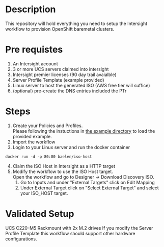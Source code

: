 # Description
This repository will hold everything you need to setup the Intersight workflow to provision OpenShift baremetal clusters. 

# Pre requistes
1. An Intersight account
2. 3 or more UCS servers claimed into intersight
3. Intersight premier licenses (90 day trail avaialble)
4. Server Profile Template (example provided)
5. Linux server to host the generated ISO (AWS free tier will suffice)
6. (optional) pre-create the DNS entries included the PTr 

# Steps
1. Create your Policies and Profiles.<br>
Please following the instuctions in [the example directory](examples/README.md) to load the provided example.
2. Import the workflow
3. Login to your Linux server and run the docker container
``` 
docker run -d -p 80:80 baelen/iso-host
```
4. Claim the ISO Host in Intersight as a HTTP target
5. Modify the workflow to use the ISO Host target. <br>
Open the workflow and go to Designer -> Download Discovery ISO.
    1. Go to Inputs and under "External Targets" click on Edit Mapping 
    2. Under External Target click on "Select External Target" and select your ISO_HOST target.

# Validated Setup
UCS C220-M5 Rackmount with 2x M.2 drives
If you modify the Server Profile Template this workflow should support other hardware configurations.


